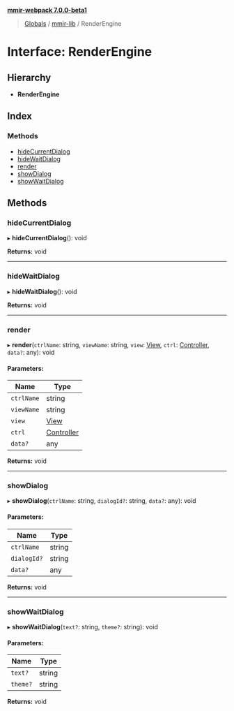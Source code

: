 **[mmir-webpack 7.0.0-beta1](../README.md)**

> [Globals](../README.md) / [mmir-lib](../modules/mmir_lib.md) / RenderEngine

# Interface: RenderEngine

## Hierarchy

* **RenderEngine**

## Index

### Methods

* [hideCurrentDialog](mmir_lib.renderengine.md#hidecurrentdialog)
* [hideWaitDialog](mmir_lib.renderengine.md#hidewaitdialog)
* [render](mmir_lib.renderengine.md#render)
* [showDialog](mmir_lib.renderengine.md#showdialog)
* [showWaitDialog](mmir_lib.renderengine.md#showwaitdialog)

## Methods

### hideCurrentDialog

▸ **hideCurrentDialog**(): void

**Returns:** void

___

### hideWaitDialog

▸ **hideWaitDialog**(): void

**Returns:** void

___

### render

▸ **render**(`ctrlName`: string, `viewName`: string, `view`: [View](../classes/mmir_lib.view.md), `ctrl`: [Controller](../classes/mmir_lib.controller.md), `data?`: any): void

#### Parameters:

Name | Type |
------ | ------ |
`ctrlName` | string |
`viewName` | string |
`view` | [View](../classes/mmir_lib.view.md) |
`ctrl` | [Controller](../classes/mmir_lib.controller.md) |
`data?` | any |

**Returns:** void

___

### showDialog

▸ **showDialog**(`ctrlName`: string, `dialogId?`: string, `data?`: any): void

#### Parameters:

Name | Type |
------ | ------ |
`ctrlName` | string |
`dialogId?` | string |
`data?` | any |

**Returns:** void

___

### showWaitDialog

▸ **showWaitDialog**(`text?`: string, `theme?`: string): void

#### Parameters:

Name | Type |
------ | ------ |
`text?` | string |
`theme?` | string |

**Returns:** void

